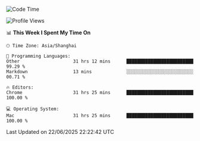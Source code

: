 <!--START_SECTION:waka-->
![Code Time](http://img.shields.io/badge/Code%20Time-4%2C110%20hrs%2031%20mins-blue)

![Profile Views](http://img.shields.io/badge/Profile%20Views-0-blue)

📊 **This Week I Spent My Time On** 

```text
🕑︎ Time Zone: Asia/Shanghai

💬 Programming Languages: 
Other                    31 hrs 12 mins      █████████████████████████   99.29 % 
Markdown                 13 mins             ░░░░░░░░░░░░░░░░░░░░░░░░░   00.71 % 

🔥 Editors: 
Chrome                   31 hrs 25 mins      █████████████████████████   100.00 % 

💻 Operating System: 
Mac                      31 hrs 25 mins      █████████████████████████   100.00 % 
```


 Last Updated on 22/06/2025 22:22:42 UTC
<!--END_SECTION:waka-->